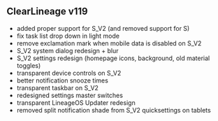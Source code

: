 ## ClearLineage v119
- added proper support for S_V2 (and removed support for S)
- fix task list drop down in light mode
- remove exclamation mark when mobile data is disabled on S_V2
- S_V2 system dialog redesign + blur
- S_V2 settings redesign (homepage icons, background, old material toggles)
- transparent device controls on S_V2
- better notification snooze times
- transparent taskbar on S_V2
- redesigned settings master switches
- transparent LineageOS Updater redesign
- removed split notification shade from S_V2 quicksettings on tablets
